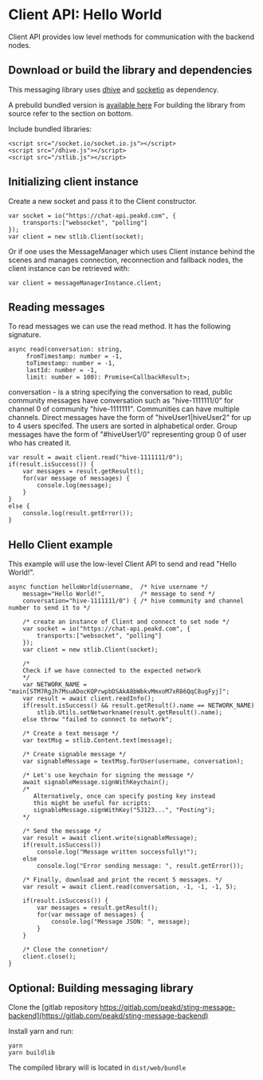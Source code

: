 
# Client API: Hello World

Client API provides low level methods for communication with the backend nodes.

## Download or build the library and dependencies

This messaging library uses [dhive](https://www.npmjs.com/package/@hiveio/dhive) and [socketio](https://gitlab.com/peakd/sting-message-frontend/-/blob/main/public/socket.io.js) as dependency.

A prebuild bundled version is [available here](https://gitlab.com/peakd/sting-message-frontend/-/blob/main/public/stlib.js) For building the library from source refer to the section on bottom.

Include bundled libraries:
```
<script src="/socket.io/socket.io.js"></script>
<script src="/dhive.js"></script>
<script src="/stlib.js"></script>
```

## Initializing client instance

Create a new socket and pass it to the Client constructor.
```
var socket = io("https://chat-api.peakd.com", {
    transports:["websocket", "polling"]
});
var client = new stlib.Client(socket);
```

Or if one uses the MessageManager which uses Client instance behind the scenes and manages connection, reconnection and fallback nodes, the client instance can be retrieved with:
```
var client = messageManagerInstance.client;
```

## Reading messages

To read messages we can use the read method. It has the following signature.

```
async read(conversation: string,
     fromTimestamp: number = -1,
     toTimestamp: number = -1,
     lastId: number = -1,
     limit: number = 100): Promise<CallbackResult>;
```
conversation - is a string specifying the conversation to read, public community messages
     have conversation such as "hive-1111111/0" for channel 0 of community "hive-1111111".
     Communities can have multiple channels. 
    Direct messages have the form of "hiveUser1|hiveUser2" for up to 4 users specifed. The users are sorted in alphabetical order.
    Group messages have the form of "#hiveUser1/0" representing group 0 of user who has created it.

```
var result = await client.read("hive-1111111/0");
if(result.isSuccess()) {
    var messages = result.getResult();
    for(var message of messages) {
        console.log(message);
    }
}
else {
    console.log(result.getError());
}

```

## Hello Client example

This example will use the low-level Client API to send
and read "Hello World!".


```
async function helloWorld(username,  /* hive username */ 
    message="Hello World!",          /* message to send */
    conversation="hive-1111111/0") { /* hive community and channel number to send it to */
    
    /* create an instance of Client and connect to set node */
    var socket = io("https://chat-api.peakd.com", {
        transports:["websocket", "polling"]
    });
    var client = new stlib.Client(socket);

    /*
    Check if we have connected to the expected network
    */
    var NETWORK_NAME = "main[STM7RgJh7MsuADocKQPrwpbDSAkA8bWbkvMmxoM7xR86QqC8ugFyj]";
    var result = await client.readInfo();
    if(result.isSuccess() && result.getResult().name == NETWORK_NAME) 
        stlib.Utils.setNetworkname(result.getResult().name);
    else throw "failed to connect to network";   

    /* Create a text message */
    var textMsg = stlib.Content.text(message);

    /* Create signable message */
    var signableMessage = textMsg.forUser(username, conversation);

    /* Let's use keychain for signing the message */
    await signableMessage.signWithKeychain();
    /* 
       Alternatively, once can specify posting key instead
       this might be useful for scripts:
       signableMessage.signWithKey("5J123...", "Posting");
    */

    /* Send the message */
    var result = await client.write(signableMessage);
    if(result.isSuccess()) 
        console.log("Message written successfully!");
    else 
        console.log("Error sending message: ", result.getError());

    /* Finally, download and print the recent 5 messages. */
    var result = await client.read(conversation, -1, -1, -1, 5);

    if(result.isSuccess()) {
        var messages = result.getResult();
        for(var message of messages) {
            console.log("Message JSON: ", message);
        }
    }

    /* Close the connetion*/
    client.close();
}
```

## Optional: Building messaging library

Clone the [gitlab repository https://gitlab.com/peakd/sting-message-backend](https://gitlab.com/peakd/sting-message-backend)

Install yarn and run:
```
yarn
yarn buildlib
```

The compiled library will is located in `dist/web/bundle`


